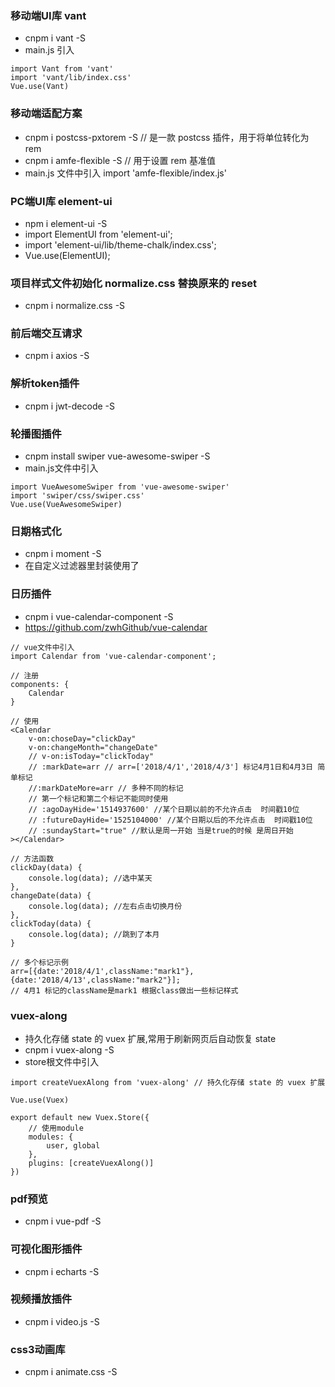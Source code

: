 ### 移动端UI库 vant
* cnpm i vant -S
* main.js 引入
```
import Vant from 'vant'
import 'vant/lib/index.css'
Vue.use(Vant)
```

### 移动端适配方案
* cnpm i postcss-pxtorem -S  // 是一款 postcss 插件，用于将单位转化为 rem
* cnpm i amfe-flexible -S // 用于设置 rem 基准值
* main.js 文件中引入 import 'amfe-flexible/index.js'


### PC端UI库 element-ui
* npm i element-ui -S
* import ElementUI from 'element-ui';
* import 'element-ui/lib/theme-chalk/index.css';
* Vue.use(ElementUI);


### 项目样式文件初始化 normalize.css 替换原来的 reset
* cnpm i normalize.css -S


### 前后端交互请求
* cnpm i axios -S


### 解析token插件
* cnpm i jwt-decode -S


### 轮播图插件
* cnpm install swiper vue-awesome-swiper -S
* main.js文件中引入
```
import VueAwesomeSwiper from 'vue-awesome-swiper'
import 'swiper/css/swiper.css'
Vue.use(VueAwesomeSwiper)
```


### 日期格式化
* cnpm i moment -S
* 在自定义过滤器里封装使用了


### 日历插件
* cnpm i vue-calendar-component -S
* https://github.com/zwhGithub/vue-calendar
```
// vue文件中引入
import Calendar from 'vue-calendar-component'; 

// 注册
components: {
    Calendar
}

// 使用
<Calendar
    v-on:choseDay="clickDay"
    v-on:changeMonth="changeDate"
    // v-on:isToday="clickToday"
    // :markDate=arr // arr=['2018/4/1','2018/4/3'] 标记4月1日和4月3日 简单标记
    //:markDateMore=arr // 多种不同的标记
    // 第一个标记和第二个标记不能同时使用
    // :agoDayHide='1514937600' //某个日期以前的不允许点击  时间戳10位
    // :futureDayHide='1525104000' //某个日期以后的不允许点击  时间戳10位
    // :sundayStart="true" //默认是周一开始 当是true的时候 是周日开始
></Calendar>

// 方法函数
clickDay(data) {
    console.log(data); //选中某天
},
changeDate(data) {
    console.log(data); //左右点击切换月份
},
clickToday(data) {
    console.log(data); //跳到了本月
}

// 多个标记示例
arr=[{date:'2018/4/1',className:"mark1"}, {date:'2018/4/13',className:"mark2"}];
// 4月1 标记的className是mark1 根据class做出一些标记样式
```


### vuex-along
* 持久化存储 state 的 vuex 扩展,常用于刷新网页后自动恢复 state
* cnpm i vuex-along -S
* store根文件中引入
```
import createVuexAlong from 'vuex-along' // 持久化存储 state 的 vuex 扩展

Vue.use(Vuex)

export default new Vuex.Store({
	// 使用module
	modules: {
		user, global
	},
	plugins: [createVuexAlong()]
})
```


### pdf预览
* cnpm i vue-pdf -S


### 可视化图形插件
* cnpm i echarts -S

### 视频播放插件
* cnpm i video.js -S

### css3动画库
* cnpm i animate.css -S
